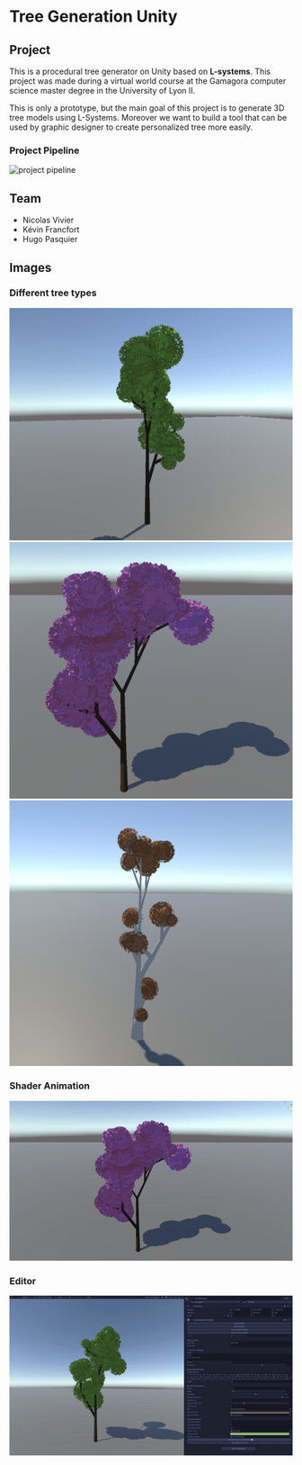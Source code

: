 # Tree Generation Unity

## Project

This is a procedural tree generator on Unity based on **L-systems**. This project was made during a virtual world course at the Gamagora computer science master degree in the University of Lyon II.

This is only a prototype, but the main goal of this project is to generate 3D tree models using L-Systems. Moreover we want to build a tool that can be used by graphic designer to create personalized tree more easily.

### Project Pipeline
![project pipeline](https://github.com/Tree_Generation_Unity/images/pipeline.png)

## Team
* Nicolas Vivier
* Kévin Francfort
* Hugo Pasquier

## Images

### Different tree types
![image tree 1](images/img_tree_1.png)
![image tree 2](images/img_tree_2.png)
![image tree 3](images/img_tree_3.png)

### Shader Animation
![shader animation](images/shader_animation.gif)

### Editor
![editor animation](images/editor_animation.gif)
